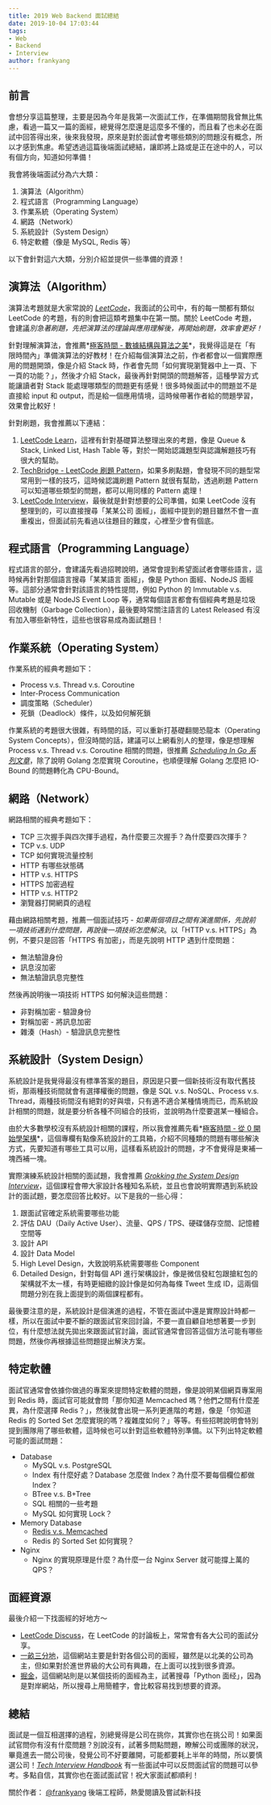 ```yaml
---
title: 2019 Web Backend 面試總結
date: 2019-10-04 17:03:44
tags:
- Web
- Backend
- Interview
author: frankyang
---
```


## 前言

會想分享這篇整理，主要是因為今年是我第一次面試工作，在準備期間我曾無比焦慮，看過一篇又一篇的面經，總覺得怎麼還是這麼多不懂的，而且看了也未必在面試中回答得出來，後來我發現，原來是對於面試會考哪些類別的問題沒有概念，所以才感到焦慮。希望透過這篇後端面試總結，讓即將上路或是正在途中的人，可以有個方向，知道如何準備！

我會將後端面試分為六大類：

1. 演算法（Algorithm）
2. 程式語言（Programming Language）
3. 作業系統（Operating System）
4. 網路（Network）
5. 系統設計（System Design）
6. 特定軟體（像是 MySQL, Redis 等）

以下會針對這六大類，分別介紹並提供一些準備的資源！

## 演算法（Algorithm）

演算法考題就是大家常說的 *[LeetCode](https://leetcode.com)*，我面試的公司中，有的每一關都有類似 LeetCode 的考題，有的則會把這類考題集中在第一關。關於 LeetCode 考題，會建議*別急著刷題，先把演算法的理論與應用理解後，再開始刷題，效率會更好！*

針對理解演算法，會推薦*[極客時間 - 數據結構與算法之美](https://time.geekbang.org/column/intro/126)*，我覺得這是在「有限時間內」準備演算法的好教材！在介紹每個演算法之前，作者都會以一個實際應用的問題開頭，像是介紹 Stack 時，作者會先問「如何實現瀏覽器中上一頁、下一頁的功能？」，然後才介紹 Stack，最後再針對開頭的問題解答，這種學習方式能讓讀者對 Stack 能處理哪類型的問題更有感覺！很多時候面試中的問題並不是直接給 input 和 output，而是給一個應用情境，這時候帶著作者給的問題學習，效果會比較好！

針對刷題，我會推薦以下連結：

1. [LeetCode Learn](https://leetcode.com/explore/learn/)，這裡有針對基礎算法整理出來的考題，像是 Queue & Stack, Linked List, Hash Table 等，對於一開始認識題型與認識解題技巧有很大的幫助。
2. [TechBridge - LeetCode 刷題 Pattern](https://blog.techbridge.cc/tags/Leetcode/)，如果多刷點題，會發現不同的題型常常用到一樣的技巧，這時候認識刷題 Pattern 就很有幫助，透過刷題 Pattern 可以知道哪些類型的問題，都可以用同樣的 Pattern 處理！
3. [LeetCode Interview](https://leetcode.com/explore/interview/)，最後就是針對想要的公司準備，如果 LeetCode 沒有整理到的，可以直接搜尋「某某公司 面經」，面經中提到的題目雖然不會一直重複出，但面試前先看過以往題目的難度，心裡至少會有個底。

## 程式語言（Programming Language）

程式語言的部分，會建議先看過招聘說明，通常會提到希望面試者會哪些語言，這時候再針對那個語言搜尋「某某語言 面經」，像是 Python 面經、NodeJS 面經等。這部分通常會針對該語言的特性提問，例如 Python 的 Immutable v.s. Mutable 或是 NodeJS Event Loop 等，通常每個語言都會有個經典考題是垃圾回收機制（Garbage Collection），最後要時常關注語言的 Latest Released 有沒有加入哪些新特性，這些也很容易成為面試題目！

## 作業系統（Operating System）

作業系統的經典考題如下：

- Process v.s. Thread v.s. Coroutine
- Inter-Process Communication
- 調度策略（Scheduler）
- 死鎖（Deadlock）條件，以及如何解死鎖

作業系統的考題很大很雜，有時間的話，可以重新打基礎翻閱恐龍本（Operating System Concepts），但沒時間的話，建議可以上網看別人的整理，像是想理解 Process v.s. Thread v.s. Coroutine 相關的問題，很推薦 *[Scheduling In Go 系列文章](https://www.ardanlabs.com/blog/2018/08/scheduling-in-go-part1.html)*，除了說明 Golang 怎麼實現 Coroutine，也順便理解 Golang 怎麼把 IO-Bound 的問題轉化為 CPU-Bound。

## 網路（Network）

網路相關的經典考題如下：

- TCP 三次握手與四次揮手過程，為什麼要三次握手？為什麼要四次揮手？
- TCP v.s. UDP
- TCP 如何實現流量控制
- HTTP 有哪些狀態碼
- HTTP v.s. HTTPS
- HTTPS 加密過程
- HTTP v.s. HTTP2
- 瀏覽器打開網頁的過程

藉由網路相關考題，推薦一個面試技巧 - *如果兩個項目之間有演進關係，先說前一項技術遇到什麼問題，再說後一項技術怎麼解決*。以「HTTP v.s. HTTPS」為例，不要只是回答「HTTPS 有加密」，而是先說明 HTTP 遇到什麼問題：

- 無法驗證身份
- 訊息沒加密
- 無法驗證訊息完整性

然後再說明後一項技術 HTTPS 如何解決這些問題：

- 非對稱加密 - 驗證身份
- 對稱加密 - 將訊息加密
- 雜湊（Hash）- 驗證訊息完整性

## 系統設計（System Design）

系統設計是我覺得最沒有標準答案的題目，原因是只要一個新技術沒有取代舊技術，那兩種技術間就會有選擇權衡的問題，像是 SQL v.s. NoSQL、Process v.s. Thread，兩種技術間沒有絕對的好與壞，只有適不適合某種情境而已，而系統設計相關的問題，就是要分析各種不同組合的技術，並說明為什麼要選某一種組合。

由於大多數學校沒有系統設計相關的課程，所以我會推薦先看*[極客時間 - 從 0 開始學架構](https://time.geekbang.org/column/intro/81)*，這個專欄有點像系統設計的工具箱，介紹不同種類的問題有哪些解決方式，先要知道有哪些工具可以用，這樣看系統設計的問題，才不會覺得是東補一塊西補一塊。

實際演練系統設計相關的面試題，我會推薦 *[Grokking the System Design Interview](https://www.educative.io/courses/grokking-the-system-design-interview)*，這個課程會帶大家設計各種知名系統，並且也會說明實際遇到系統設計的面試題，要怎麼回答比較好。以下是我的一些心得：

1. 跟面試官確定系統需要哪些功能
2. 評估 DAU（Daily Active User）、流量、QPS / TPS、硬碟儲存空間、記憶體空間等
3. 設計 API
4. 設計 Data Model
5. High Level Design，大致說明系統需要哪些 Component
6. Detailed Design，針對每個 API 進行架構設計，像是微信發紅包跟搶紅包的架構就不太一樣，有時更細緻的設計像是如何為每條 Tweet 生成 ID，這兩個問題分別在我上面提到的兩個課程都有。

最後要注意的是，系統設計是個演進的過程，不管在面試中還是實際設計時都一樣，所以在面試中要不斷的跟面試官來回討論，不要一直自顧自地想著要一步到位，有什麼想法就先拋出來跟面試官討論，面試官通常會回答這個方法可能有哪些問題，然後你再根據這些問題提出解決方案。

## 特定軟體

面試官通常會依據你做過的專案來提問特定軟體的問題，像是說明某個網頁專案用到 Redis 時，面試官可能就會問「那你知道 Memcached 嗎？他們之間有什麼差異，為什麼選擇 Redis？」，然後就會出現一系列更進階的考題，像是「你知道 Redis 的 Sorted Set 怎麼實現的嗎？複雜度如何？」等等。有些招聘說明會特別提到團隊用了哪些軟體，這時候也可以針對這些軟體特別準備。以下列出特定軟體可能的面試問題：

- Database
    - MySQL v.s. PostgreSQL
    - Index 有什麼好處？Database 怎麼做 Index？為什麼不要每個欄位都做 Index？
    - BTree v.s. B+Tree
    - SQL 相關的一些考題
    - MySQL 如何實現 Lock？
- Memory Database
    - [Redis v.s. Memcached](https://aws.amazon.com/elasticache/redis-vs-memcached/)
    - Redis 的 Sorted Set 如何實現？
- Nginx
    - Nginx 的實現原理是什麼？為什麼一台 Nginx Server 就可能撐上萬的 QPS？

## 面經資源

最後介紹一下找面經的好地方～

- [LeetCode Discuss](https://leetcode.com/discuss/interview-question)，在 LeetCode 的討論板上，常常會有各大公司的面試分享。
- [一畝三分地](https://www.1point3acres.com/bbs/forum-145-1.html)，這個網站主要是針對各個公司的面經，雖然是以北美的公司為主，但如果對於進世界級的大公司有興趣，在上面可以找到很多資源。
- [掘金](https://juejin.im)，這個網站則是以某個技術的面經為主，試著搜尋「Python 面经」，因為是對岸網站，所以搜尋上用簡體字，會比較容易找到想要的資源。

## 總結

面試是一個互相選擇的過程，別總覺得是公司在挑你，其實你也在挑公司！如果面試官問你有沒有什麼問題？別說沒有，試著多問點問題，瞭解公司或團隊的狀況，畢竟進去一間公司後，發覺公司不好要離開，可能都要耗上半年的時間，所以要慎選公司！*[Tech Interview Handbook](https://yangshun.github.io/tech-interview-handbook/questions-to-ask)* 有一些面試中可以反問面試官的問題可以參考。多點自信，其實你也在面試面試官！祝大家面試都順利！

關於作者：
[@frankyang](https://www.linkedin.com/in/poan-yang/) 後端工程師，熱愛閱讀及嘗試新科技
